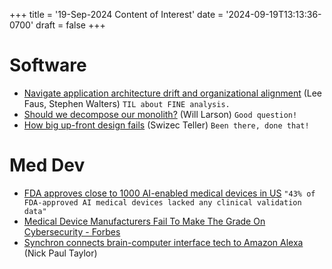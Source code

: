 +++
title = '19-Sep-2024 Content of Interest'
date = '2024-09-19T13:13:36-0700'
draft = false
+++


# Software

-   [Navigate application architecture drift and organizational alignment](https://about.gitlab.com/blog/2024/09/18/navigate-application-architecture-drift-and-organizational-alignment/) (Lee Faus, Stephen Walters) `TIL about FINE analysis.`
-   [Should we decompose our monolith?](https://lethain.com/decompose-monolith-strategy/) (Will Larson) `Good question!`
-   [How big up-front design fails](https://swizec.com/blog/how-big-up-front-design-fails/) (Swizec Teller) `Been there, done that!`


# Med Dev

-   [FDA approves close to 1000 AI-enabled medical devices in US](https://www.google.com/url?rct=j&sa=t&url=https://www.medicalbuyer.co.in/fda-approves-close-to-1000-ai-enabled-medical-devices-in-us/&ct=ga&cd=CAIyGjdmYTYyZTUxM2FiM2QxMmY6Y29tOmVuOlVT&usg=AOvVaw0mmewobJhx0WAaSjiC65BO)
    `"43% of FDA-approved AI medical devices lacked any clinical validation data"`
-   [Medical Device Manufacturers Fail To Make The Grade On Cybersecurity - Forbes](https://www.google.com/url?rct=j&sa=t&url=https://www.forbes.com/councils/forbestechcouncil/2024/09/17/medical-device-manufacturers-fail-to-make-the-grade-on-cybersecurity/&ct=ga&cd=CAIyGjdmYTYyZTUxM2FiM2QxMmY6Y29tOmVuOlVT&usg=AOvVaw08Tnw4_U9wOjWn671h_Smh)
-   [Synchron connects brain-computer interface tech to Amazon Alexa](https://www.medtechdive.com/news/synchron-bci-amazon-alexa/727180/) (Nick Paul Taylor)

